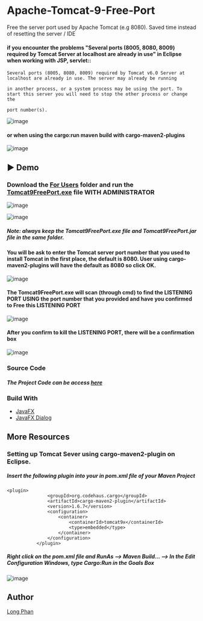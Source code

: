 # Apache-Tomcat-9-Free-Port
Free the server port used by Apache Tomcat (e.g 8080). Saved time instead of resetting the server / IDE

 #### if you encounter the problems "Several ports (8005, 8080, 8009) required by Tomcat Server at localhost are already in use" in Eclipse when working with JSP, servlet:: 
  
 ```
Several ports (8005, 8080, 8009) required by Tomcat v6.0 Server at localhost are already in use. The server may already be running 

in another process, or a system process may be using the port. To start this server you will need to stop the other process or change the 

port number(s).

```
 
 ![image](https://user-images.githubusercontent.com/44376091/56432439-5494c680-629b-11e9-8cc9-01711f52ac48.png)


 #### or when using the cargo:run maven build with cargo-maven2-plugins

![image](https://user-images.githubusercontent.com/44376091/56432480-86a62880-629b-11e9-9d75-d4761fe67ee2.png)


## :arrow_forward: Demo
### Download the [For Users](https://github.com/justinphan3110/Apache-Tomcat-9-Free-Port/tree/master/Apache%20Tomcat%209%20Free%20Port%20(for%20User)) folder and run the [Tomcat9FreePort.exe](https://github.com/justinphan3110/Apache-Tomcat-9-Free-Port/blob/master/Apache%20Tomcat%209%20Free%20Port%20(for%20User)/Tomecat9FreePort.exe) file  WITH ADMINISTRATOR 

![image](https://user-images.githubusercontent.com/44376091/56432598-f3212780-629b-11e9-8dde-360a785e375c.png) 

![image](https://user-images.githubusercontent.com/44376091/56432643-24015c80-629c-11e9-8090-48ee554c3408.png)


##### Note: always keep the Tomcat9FreePort.exe file and Tomcat9FreePort.jar file in the same folder. 

#### You will be ask to enter the Tomcat server port number that you used to install Tomcat in the first place, the default is 8080. User using cargo-maven2-plugins will have the default as 8080 so click OK.

![image](https://user-images.githubusercontent.com/44376091/56432771-b570ce80-629c-11e9-9be2-3e1d40427ab1.png)

#### The Tomcat9FreePort.exe will scan (through cmd) to find the LISTENING PORT USING the port number that you provided and have you confirmed to Free this LISTENING PORT

![image](https://user-images.githubusercontent.com/44376091/56437482-9d557b00-62ad-11e9-9d2f-651b9980a073.png)

#### After you confirm to kill the LISTENING PORT, there will be a confirmation box 

![image](https://user-images.githubusercontent.com/44376091/56437583-04732f80-62ae-11e9-90d3-71fb5ffda143.png)


### Source Code 
 ##### The Project Code can be access [here](https://github.com/justinphan3110/Apache-Tomcat-9-Free-Port/tree/master/Aapache%20Tomcat%209%20Free%20Port%20(for%20Developer)/Tomcat9xPortInUse) 
 
 ### Build With
* [JavaFX](https://docs.oracle.com/javase/8/javafx/get-started-tutorial/jfx-overview.htm)
* [JavaFX Dialog](https://docs.oracle.com/javase/8/javafx/api/javafx/scene/control/Dialog.html)

## More Resources 
### Setting up Tomcat Sever using cargo-maven2-plugin on Eclipse.
##### Insert the following plugin into your <plugins><plugins> in pom.xml file of your Maven Project
 ```
<plugin>
				<groupId>org.codehaus.cargo</groupId>
				<artifactId>cargo-maven2-plugin</artifactId>
				<version>1.6.7</version>
				<configuration>
					<container>
						<containerId>tomcat9x</containerId>
						<type>embedded</type>
					</container>
				</configuration>	
			</plugin>

```
##### Right click on the pom.xml file and RunAs --> Maven Build... --> In the Edit Configuration Windows, type Cargo:Run in the Goals Box 

![image](https://user-images.githubusercontent.com/44376091/56437998-726c2680-62af-11e9-880c-a7e8c35bb8ac.png)


## Author
  [Long Phan](https://github.com/justinphan3110)

